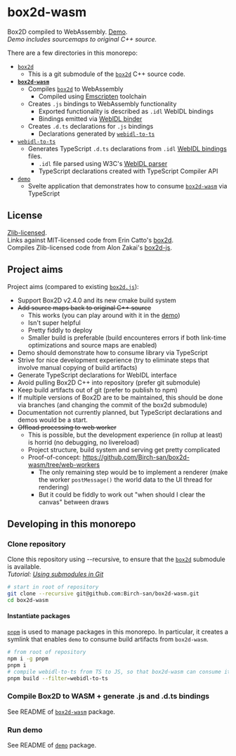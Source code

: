 # box2d-wasm

Box2D compiled to WebAssembly. [Demo](https://birchlabs.co.uk/box2d-wasm/demo/).  
_Demo includes sourcemaps to original C++ source._

There are a few directories in this monorepo:

- [`box2d`](box2d)
  - This is a git submodule of the [`box2d`](https://github.com/erincatto/box2d) C++ source code.
- **[`box2d-wasm`](box2d-wasm)**
  - Compiles [`box2d`](box2d) to WebAssembly
    - Compiled using [Emscripten](https://emscripten.org/index.html) toolchain
  - Creates `.js` bindings to WebAssembly functionality
    - Exported functionality is described as `.idl` WebIDL bindings
    - Bindings emitted via [WebIDL binder](https://emscripten.org/docs/porting/connecting_cpp_and_javascript/WebIDL-Binder.html)
  - Creates `.d.ts` declarations for `.js` bindings
    - Declarations generated by [`webidl-to-ts`](webidl-to-ts)
- [`webidl-to-ts`](webidl-to-ts)
  - Generates TypeScript `.d.ts` declarations from `.idl` [WebIDL bindings](https://emscripten.org/docs/porting/connecting_cpp_and_javascript/WebIDL-Binder.html) files.
    - `.idl` file parsed using W3C's [WebIDL parser](https://github.com/w3c/webidl2.js/)
    - TypeScript declarations created with TypeScript Compiler API
- [`demo`](demo)
  - Svelte application that demonstrates how to consume [`box2d-wasm`](box2d-wasm) via TypeScript

## License

[Zlib-licensed](LICENSE.zlib.txt).  
Links against MIT-licensed code from Erin Catto's [box2d](https://github.com/erincatto/box2d).  
Compiles Zlib-licensed code from Alon Zakai's [box2d-js](https://github.com/kripken/box2d.js).

## Project aims

Project aims (compared to existing [`box2d.js`](https://github.com/kripken/box2d.js/)):

- Support Box2D v2.4.0 and its new cmake build system
- ~~Add source maps back to original C++ source~~
  - This works (you can play around with it in the [demo](https://birchlabs.co.uk/box2d-wasm/demo/))
  - Isn't super helpful
  - Pretty fiddly to deploy
  - Smaller build is preferable (build encounteres errors if both link-time optimizations and source maps are enabled)
- Demo should demonstrate how to consume library via TypeScript
- Strive for nice development experience (try to eliminate steps that involve manual copying of build artifacts)
- Generate TypeScript declarations for WebIDL interface
- Avoid pulling Box2D C++ into repository (prefer git submodule)
- Keep build artifacts out of git (prefer to publish to npm)
- If multiple versions of Box2D are to be maintained, this should be done via branches (and changing the commit of the box2d submodule)
- Documentation not currently planned, but TypeScript declarations and demos would be a start.
- ~~Offload processing to web worker~~
  - This is possible, but the development experience (in rollup at least) is horrid (no debugging, no livereload)
  - Project structure, build system and serving get pretty complicated
  - Proof-of-concept: https://github.com/Birch-san/box2d-wasm/tree/web-workers
    - The only remaining step would be to implement a renderer (make the worker `postMessage()` the world data to the UI thread for rendering)
    - But it could be fiddly to work out "when should I clear the canvas" between draws

## Developing in this monorepo

### Clone repository

Clone this repository using --recursive, to ensure that the [`box2d`](https://github.com/erincatto/box2d) submodule is available.  
_Tutorial: [Using submodules in Git](https://www.vogella.com/tutorials/GitSubmodules/article.html)_

```bash
# start in root of repository
git clone --recursive git@github.com:Birch-san/box2d-wasm.git
cd box2d-wasm
```

#### Instantiate packages

[`pnpm`](https://pnpm.js.org/) is used to manage packages in this monorepo. In particular, it creates a symlink that enables `demo` to consume build artifacts from `box2d-wasm`.

```bash
# from root of repository
npm i -g pnpm
pnpm i
# compile webidl-to-ts from TS to JS, so that box2d-wasm can consume it to generate typings
pnpm build --filter=webidl-to-ts
```

### Compile Box2D to WASM + generate .js and .d.ts bindings

See README of [`box2d-wasm`](box2d-wasm) package.

### Run demo

See README of [`demo`](demo) package.
